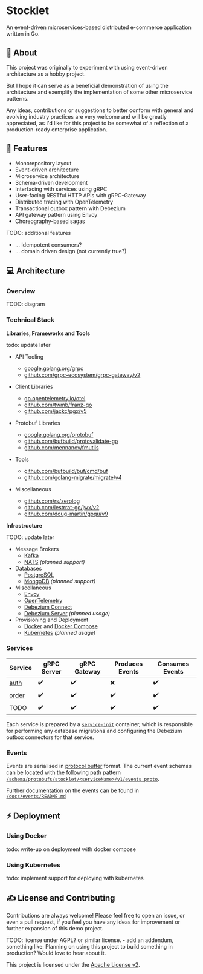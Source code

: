 # Stocklet

An event-driven microservices-based distributed e-commerce application written in Go.

## 📘 About

This project was originally to experiment with using event-driven architecture as a hobby project.

But I hope it can serve as a beneficial demonstration of using the architecture and exemplify the implementation of some other microservice patterns.

Any ideas, contributions or suggestions to better conform with general and evolving industry practices are very welcome and will be greatly appreciated, as I'd like for this project to be somewhat of a reflection of a production-ready enterprise application.

## 📝 Features

* Monorepository layout
* Event-driven architecture
* Microservice architecture
* Schema-driven development
* Interfacing with services using gRPC
* User-facing RESTful HTTP APIs with gRPC-Gateway
* Distributed tracing with OpenTelemetry
* Transactional outbox pattern with Debezium
* API gateway pattern using Envoy
* Choreography-based sagas


TODO: additional features
* ... Idempotent consumers?
* ... domain driven design (not currently true?)

## 💻 Architecture

### Overview

TODO: diagram

### Technical Stack

**Libraries, Frameworks and Tools**

todo: update later

* API Tooling
  * [google.golang.org/grpc](https://pkg.go.dev/google.golang.org/grpc)
  * [github.com/grpc-ecosystem/grpc-gateway/v2](https://pkg.go.dev/github.com/grpc-ecosystem/grpc-gateway/v2)

* Client Libraries
  * [go.opentelemetry.io/otel](https://pkg.go.dev/go.opentelemetry.io/otel)
  * [github.com/twmb/franz-go](https://pkg.go.dev/github.com/twmb/franz-go)
  * [github.com/jackc/pgx/v5](https://pkg.go.dev/github.com/jackc/pgx/v5)

* Protobuf Libraries
  * [google.golang.org/protobuf](https://pkg.go.dev/google.golang.org/protobuf)
  * [github.com/bufbuild/protovalidate-go](https://pkg.go.dev/github.com/bufbuild/protovalidate-go)
  * [github.com/mennanov/fmutils](https://pkg.go.dev/github.com/mennanov/fmutils)

* Tools
  * [github.com/bufbuild/buf/cmd/buf](https://buf.build/docs/installation)
  * [github.com/golang-migrate/migrate/v4](https://pkg.go.dev/github.com/golang-migrate/migrate/v4#section-readme)

* Miscellaneous
  * [github.com/rs/zerolog](https://pkg.go.dev/github.com/rs/zerolog)
  * [github.com/lestrrat-go/jwx/v2](https://pkg.go.dev/github.com/lestrrat-go/jwx/v2)
  * [github.com/doug-martin/goqu/v9](https://pkg.go.dev/github.com/doug-martin/goqu/v9)

**Infrastructure**

TODO: update later

* Message Brokers
  * [Kafka](https://hub.docker.com/r/bitnami/kafka)
  * [NATS](https://hub.docker.com/_/nats) *(planned support)*
* Databases
  * [PostgreSQL](https://hub.docker.com/_/postgres)
  * [MongoDB](https://hub.docker.com/_/mongo) *(planned support)*
* Miscellaneous
  * [Envoy](https://www.envoyproxy.io/)
  * [OpenTelemetry](https://opentelemetry.io/)
  * [Debezium Connect](https://hub.docker.com/r/debezium/connect)
  * [Debezium Server](https://hub.docker.com/r/debezium/server) *(planned usage)*
* Provisioning and Deployment
  * [Docker](https://www.docker.com/) and [Docker Compose](https://docs.docker.com/compose/)
  * [Kubernetes](https://kubernetes.io/) *(planned usage)*

### Services

| Service | gRPC Server | gRPC Gateway | Produces Events | Consumes Events |
| --- | --- | --- | --- | --- |
| [auth](/internal/svc/auth/) | ✔️ | ✔️ | ❌ | ✔️ |
| [order](/internal/svc/order/) | ✔️ | ✔️ | ✔️ | ✔️ |
| TODO | ✔️ | ✔️ | ✔️ | ✔️ |

Each service is prepared by a [``service-init``](/cmd/service-init/) container, which is responsible for performing any database migrations and configuring the Debezium outbox connectors for that service.

### Events

Events are serialised in [protocol buffer](https://protobuf.dev/) format. The current event schemas can be located with the following path pattern [``/schema/protobufs/stocklet/<serviceName>/v1/events.proto``](/schema/protobufs/).

Further documentation on the events can be found in [``/docs/events/README.md``](/docs/events/README.md)

## ⚡️ Deployment

### Using Docker

todo: write-up on deployment with docker compose

### Using Kubernetes

todo: implement support for deploying with kubernetes

## ✍️ License and Contributing

Contributions are always welcome! Please feel free to open an issue, or even a pull request, if you feel you have any ideas for improvement or further expansion of this demo project.

TODO: license under AGPL? or similar license. - add an addendum, something like: Planning on using this project to build something in production? Would love to hear about it.

This project is licensed under the [Apache License v2](/LICENSE).